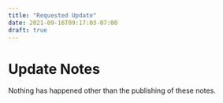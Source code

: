 ```yaml
---
title: "Requested Update"
date: 2021-09-16T09:17:03-07:00
draft: true
---
```


# Update Notes

Nothing has happened other than the publishing of these notes.
